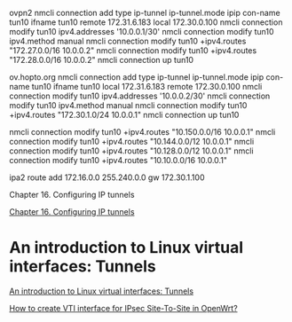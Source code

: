 ovpn2
nmcli connection add type ip-tunnel ip-tunnel.mode ipip con-name tun10 ifname tun10 remote 172.31.6.183 local 172.30.0.100
nmcli connection modify tun10 ipv4.addresses '10.0.0.1/30'
nmcli connection modify tun10 ipv4.method manual
nmcli connection modify tun10 +ipv4.routes "172.27.0.0/16 10.0.0.2"
nmcli connection modify tun10 +ipv4.routes "172.28.0.0/16 10.0.0.2"
nmcli connection up tun10

ov.hopto.org
nmcli connection add type ip-tunnel ip-tunnel.mode ipip con-name tun10 ifname tun10 local 172.31.6.183 remote 172.30.0.100 
nmcli connection modify tun10 ipv4.addresses '10.0.0.2/30'
nmcli connection modify tun10 ipv4.method manual
nmcli connection modify tun10 +ipv4.routes "172.30.1.0/24 10.0.0.1"
nmcli connection up tun10


nmcli connection modify tun10 +ipv4.routes "10.150.0.0/16 10.0.0.1"
nmcli connection modify tun10 +ipv4.routes "10.144.0.0/12 10.0.0.1"
nmcli connection modify tun10 +ipv4.routes "10.128.0.0/12 10.0.0.1"
nmcli connection modify tun10 +ipv4.routes "10.10.0.0/16 10.0.0.1"

ipa2
route add 172.16.0.0 255.240.0.0 gw 172.30.1.100

Chapter 16. Configuring IP tunnels

[Chapter 16. Configuring IP tunnels](https://access.redhat.com/documentation/en-us/red_hat_enterprise_linux/8/html/configuring_and_managing_networking/configuring-ip-tunnels_configuring-and-managing-networking)


# An introduction to Linux virtual interfaces: Tunnels
[An introduction to Linux virtual interfaces: Tunnels](https://developers.redhat.com/blog/2019/05/17/an-introduction-to-linux-virtual-interfaces-tunnels#)

[How to create VTI interface for IPsec Site-To-Site in OpenWrt?](https://forum.openwrt.org/t/solved-how-to-create-vti-interface-for-ipsec-site-to-site-in-openwrt/67981?page=2)